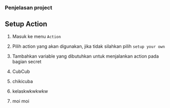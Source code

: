 ### Penjelasan project

## Setup Action
1. Masuk ke menu `Action`
2. Pilih action yang akan digunakan, jika tidak silahkan pilih `setup your own`
3. Tambahkan variable yang dibutuhkan untuk menjalankan action pada bagian secret

5. CubCub
6. chikicuba
7. kelaskwkwkwkw
8. moi moi